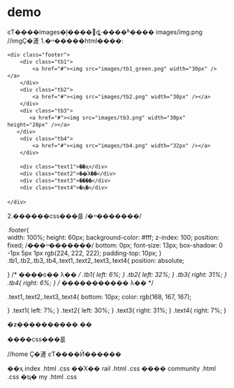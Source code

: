 # demo

ͼƬ����images�ļ����ȡ·����ʱ���� images/img.png      //imgҪ�滻
1.�ײ�����html����: 
   <!--�ײ�������-->
    <div class="footer">
        <div class="tb1">
            <a href="#"><img src="images/tb1_green.png" width="30px" /></a>
        </div>
        <div class="tb2">
            <a href="#"><img src="images/tb2.png" width="30px" /></a>
        </div>
        <div class="tb3">
           <a href="#"><img src="images/tb3.png" width="30px" height="28px" /></a>
       </div>
        <div class="tb4">
            <a href="#"><img src="images/tb4.png" width="32px" /></a>
        </div>

        <div class="text1">��ҳ</div>
        <div class="text2">��ͥΧ��</div>
        <div class="text3">����</div>
        <div class="text4">�ҵ�</div>

    </div>
2.������css���룺
/*�ײ�������*/

.footer{         
    width: 100%;
    height: 60px;
    background-color: #fff;
    z-index: 100;
    position: fixed;        /*�̶��ײ�������*/
    bottom: 0px;
    font-size: 13px;
    box-shadow: 0 -1px 5px 1px rgb(224, 222, 222);
    padding-top: 10px;
}
.tb1,.tb2,.tb3,.tb4,.text1,.text2,.text3,.text4{
    position: absolute;

}
/* ����ͼ�� λ�� */
.tb1{
    left: 6%;
}
.tb2{
    left: 32%;
}
.tb3{
    right: 31%;
}
.tb4{
    right: 6%;
}
/* ����������� λ�� */

.text1,.text2,.text3,.text4{
    bottom: 10px;
    color: rgb(168, 167, 167);
    
}
.text1{
    left: 7%;
}
.text2{
    left: 30%;
}
.text3{
    right: 31%;
}
.text4{
    right: 7%;
}

�ƶ���������� ��
 <meta name="viewport" content="width=device-width, user-scalable=no, initial-scale=1.0, maximum-scale=1.0, minimum-scale=1.0">

����css���룺
<link rel="stylesheet" href="home.css">    //home Ҫ�滻
ͼƬ����Ӣ������


��ҳ index              .html      .css
��ͥΧ�� rail             .html      .css
���� community      .html      .css
�ҵ� my                   .html      .css
